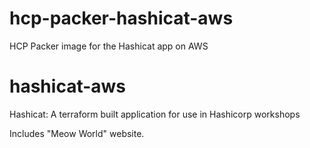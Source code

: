 # hcp-packer-hashicat-aws
HCP Packer image for the Hashicat app on AWS

# hashicat-aws
Hashicat: A terraform built application for use in Hashicorp workshops

Includes "Meow World" website.